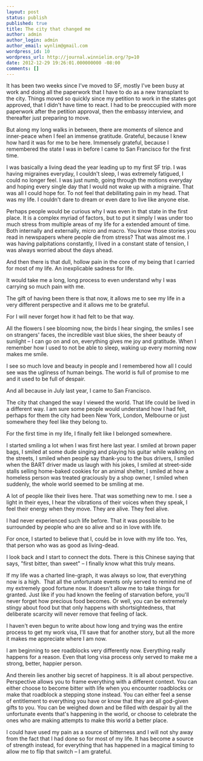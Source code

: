```yaml
---
layout: post
status: publish
published: true
title: The city that changed me
author: admin
author_login: admin
author_email: wynlim@gmail.com
wordpress_id: 10
wordpress_url: http://journal.winnielim.org/?p=10
date: 2012-12-29 19:26:01.000000000 -08:00
comments: []
---
```

It has been two weeks since I've moved to SF, mostly I've been busy at work and doing all the paperwork that I have to do as a new transplant to the city. Things moved so quickly since my petition to work in the states got approved, that I didn't have time to react. I had to be preoccupied with more paperwork after the petition approval, then the embassy interview, and thereafter just preparing to move.

But along my long walks in between, there are moments of silence and inner-peace when I feel an immense gratitude. Grateful, because I knew how hard it was for me to be here. Immensely grateful, because I remembered the state I was in before I came to San Francisco for the first time.

I was basically a living dead the year leading up to my first SF trip. I was having migraines everyday, I couldn't sleep, I was extremely fatigued, I could no longer feel. I was just numb, going through the motions everyday and hoping every single day that I would not wake up with a migraine. That was all I could hope for. To not feel that debilitating pain in my head. That was my life. I couldn't dare to dream or even dare to live like anyone else.

Perhaps people would be curious why I was even in that state in the first place. It is a complex myriad of factors, but to put it simply I was under too much stress from multiple areas of my life for a extended amount of time. Both internally and externally, micro and macro. You know those stories you read in newspapers where people die from stress? That was almost me. I was having palpitations constantly, I lived in a constant state of tension, I was always worried about the days ahead.

And then there is that dull, hollow pain in the core of my being that I carried for most of my life. An inexplicable sadness for life.

It would take me a long, long process to even understand why I was carrying so much pain with me.

The gift of having been there is that now, it allows me to see my life in a very different perspective and it allows me to be grateful.

For I will never forget how it had felt to be that way.

All the flowers I see blooming now, the birds I hear singing, the smiles I see on strangers' faces, the incredible vast blue skies, the sheer beauty of sunlight – I can go on and on, everything gives me joy and gratitude. When I remember how I used to not be able to sleep, waking up every morning now makes me smile.

I see so much love and beauty in people and I remembered how all I could see was the ugliness of human beings. The world is full of promise to me and it used to be full of despair.

And all because in July last year, I came to San Francisco.

The city that changed the way I viewed the world. That life could be lived in a different way. I am sure some people would understand how I had felt, perhaps for them the city had been New York, London, Melbourne or just somewhere they feel like they belong to.

For the first time in my life, I finally felt like I belonged somewhere.

I started smiling a lot when I was first here last year. I smiled at brown paper bags, I smiled at some dude singing and playing his guitar while walking on the streets, I smiled when people say thank-you to the bus drivers, I smiled when the BART driver made us laugh with his jokes, I smiled at street-side stalls selling home-baked cookies for an animal shelter, I smiled at how a homeless person was treated graciously by a shop owner, I smiled when suddenly, the whole world seemed to be smiling at me.

A lot of people like their lives here. That was something new to me. I see a light in their eyes, I hear the vibrations of their voices when they speak, I feel their energy when they move. They are alive. They feel alive.

I had never experienced such life before. That it was possible to be surrounded by people who are so alive and so in love with life.

For once, I started to believe that I, could be in love with my life too. Yes, that person who was as good as living-dead.

I look back and I start to connect the dots. There is this Chinese saying that says, "first bitter, than sweet" – I finally know what this truly means.

If my life was a charted line-graph, it was always so low, that everything now is a high.  That all the unfortunate events only served to remind me of my extremely good fortune now. It doesn't allow me to take things for granted. Just like if you had known the feeling of starvation before, you'll never forget how precious food becomes. Or well, you can be extremely stingy about food but that only happens with shortsightedness, that deliberate scarcity will never remove that feeling of lack.

I haven't even begun to write about how long and trying was the entire process to get my work visa, I'll save that for another story, but all the more it makes me appreciate where I am now.

I am beginning to see roadblocks very differently now. Everything really happens for a reason. Even that long visa process only served to make me a strong, better, happier person.

And therein lies another big secret of happiness. It is all about perspective. Perspective allows you to frame everything with a different context. You can either choose to become bitter with life when you encounter roadblocks or make that roadblock a stepping stone instead. You can either feel a sense of entitlement to everything you have or know that they are all god-given gifts to you. You can be weighed down and be filled with despair by all the unfortunate events that's happening in the world, or choose to celebrate the ones who are making attempts to make this world a better place.

I could have used my pain as a source of bitterness and I will not shy away from the fact that I had done so for most of my life. It has become a source of strength instead, for everything that has happened in a magical timing to allow me to flip that switch – I am grateful.

